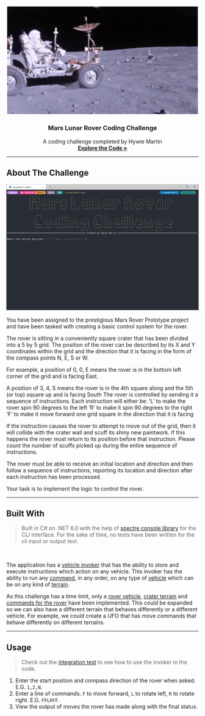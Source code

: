 <!-- PROJECT LOGO -->
<br />
<p align="center">
  <img src="images/lunar.gif" alt="Lunar gif" width="500">
  <h3 align="center">Mars Lunar Rover Coding Challenge</h3>

  <p align="center">
    A coding challenge completed by Hywie Martin
    <br />
    <a href="https://github.com/Hywie/lunar-rover/blob/bece3cee01b371ee82f844259e369dd8981d7e99/LunarRover/LunarRover/Program.cs"><strong>Explore the Code »</strong></a>
    
  </p>
</p>

<!-- ABOUT THE PROJECT -->

---

## About The Challenge

<p align="center">
    <img src="images/demo.gif" alt="Lunar gif">
</p>

You have been assigned to the prestigious Mars Rover Prototype project and have been tasked with creating a basic control system for the rover.

The rover is sitting in a conveniently square crater that has been divided into a 5 by 5 grid.
The position of the rover can be described by its X and Y coordinates within the grid and the direction that it is facing in the form of the compass points N, E, S or W.

For example, a position of 0, 0, E means the rover is in the bottom left corner of the grid and is facing East.

A position of 3, 4, S means the rover is in the 4th square along and the 5th (or top) square up and is facing South
The rover is controlled by sending it a sequence of instructions. Each instruction will either be:
‘L’ to make the rover spin 90 degrees to the left
‘R’ to make it spin 90 degrees to the right
‘F’ to make it move forward one grid square in the direction that it is facing

If the instruction causes the rover to attempt to move out of the grid, then it will collide with the crater wall and scuff its shiny new paintwork. If this happens the rover must return to its position before that instruction. Please count the number of scuffs picked up during the entire sequence of instructions.

The rover must be able to receive an initial location and direction and then follow a sequence of instructions, reporting its location and direction after each instruction has been processed.

Your task is to implement the logic to control the rover.

---

## Built With

> Built in C# on .NET 6.0 with the help of [spectre console library](https://github.com/spectreconsole/spectre.console) for the CLI interface. For the sake of time, no tests have been written for the cli input or output text.

<br>

The application has a [vehicle invoker](LunarRover/LunarRover/Invokers/VehicleInvoker.cs) that has the ability to store and execute instructions which action on any vehicle. This invoker has the ability to run any [command](LunarRover/LunarRover/Commands/ICommand.cs), in any order, on any type of [vehicle](LunarRover/LunarRover/Vehicles/IVehicle.cs) which can be on any kind of [terrain](LunarRover/LunarRover/Terrain/ITerrain.cs).

As this challenge has a time limit, only a [rover vehicle](LunarRover/LunarRover/Vehicles/RoverVehicle.cs), [crater terrain](LunarRover/LunarRover/Terrain/Crater.cs) and [commands for the rover](https://github.com/Hywie/lunar-rover/tree/main/LunarRover/LunarRover/Commands) have been implemented. This could be expanded so we can also have a different terrain that behaves differently or a different vehicle. For example, we could create a UFO that has move commands that behave differently on different terrains.

---

<!-- USAGE EXAMPLES -->

## Usage

> Check out the [integration test](LunarRover/LunarRoverTests/IntegrationTests/LunarRoverScenario.cs) to see how to use the invoker in the code.

1. Enter the start position and compass direction of the rover when asked. E.G. `1,2,N`.
2. Enter a line of commands. `F` to move forward, `L` to rotate left, `R` to rotate right. E.G. `FFLRFF`.
3. View the output of moves the rover has made along with the final status.

